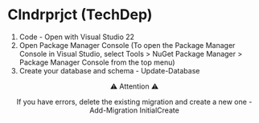 # Clndrprjct (TechDep)

1. Code - Open with Visual Studio 22
2. Open Package Manager Console (To open the Package Manager Console in Visual Studio, select Tools > NuGet Package Manager > Package Manager Console from the top menu)
3. Create your database and schema - Update-Database

<p align="center"> ⚠ Attention ⚠
</p>
<p align="center">
If you have errors, delete the existing migration and create a new one - Add-Migration InitialCreate
</p>

